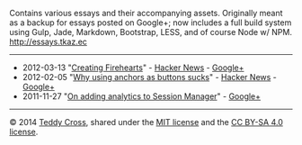 Contains various essays and their accompanying assets. Originally meant as a backup for essays posted on Google+; now includes a full build system using Gulp, Jade, Markdown, Bootstrap, LESS, and of course Node w/ NPM. http://essays.tkaz.ec

---

* 2012-03-13 "[Creating Firehearts](http://essays.tkaz.ec/creating-firehearts)" - [Hacker News](http://news.ycombinator.com/item?id=3698543) - [Google+](https://plus.google.com/114368870393867455297/posts/W1xiWydNqND)
* 2012-02-05 "[Why using anchors as buttons sucks](http://essays.tkaz.ec/anchors-as-buttons-sucks)" - [Hacker News](http://news.ycombinator.com/item?id=3553463) - [Google+](https://plus.google.com/114368870393867455297/posts/9AMRDPi1y5e)
* 2011-11-27 "[On adding analytics to Session Manager](http://essays.tkaz.ec/session-manager-analytics)" - [Google+](https://plus.google.com/114368870393867455297/posts/RLopDaH9d6r)

---

© 2014 [Teddy Cross](http://tkaz.ec), shared under the [MIT license](http://www.opensource.org/licenses/MIT) and the [CC BY-SA 4.0 license](http://creativecommons.org/licenses/by-sa/4.0/).